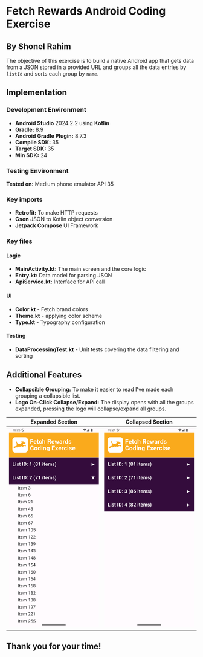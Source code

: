 # Fetch Rewards Android Coding Exercise
## By Shonel Rahim

The objective of this exercise is to build a native Android app that gets data from a JSON stored in a provided URL and groups all the data entries by `listId` and sorts each group by `name`.

## Implementation

### Development Environment
- **Android Studio** 2024.2.2 using **Kotlin**
- **Gradle:** 8.9
- **Android Gradle Plugin:** 8.7.3
- **Compile SDK:** 35 
- **Target SDK:** 35 
- **Min SDK:** 24

### Testing Environment
**Tested on:** Medium phone emulator API 35

### Key imports
- **Retrofit:** To make HTTP requests
- **Gson** JSON to Kotlin object conversion
- **Jetpack Compose** UI Framework

### Key files
#### Logic ####
- **MainActivity.kt:** The main screen and the core logic
- **Entry.kt:** Data model for parsing JSON 
- **ApiService.kt:** Interface for API call

#### UI ####
- **Color.kt** - Fetch brand colors 
- **Theme.kt** - applying color scheme
- **Type.kt** - Typography configuration

#### Testing ####
- **DataProcessingTest.kt** - Unit tests covering the data filtering and sorting


## Additional Features
- **Collapsible Grouping:** To make it easier to read I've made each grouping a collapsible list. 
- **Logo On-Click Collapse/Expand:** The display opens with all the groups expanded, pressing the logo will collapse/expand all groups.

 Expanded Section | Collapsed Section |
|-------------------|-------------------|
| ![Expanded](screenshots/ExpandedList.png) | ![Collapsed](screenshots/CollapsedLists.png) |

## Thank you for your time!
